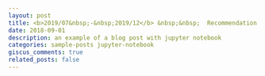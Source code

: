 ```yaml
---
layout: post
title: <b>2019/07&nbsp;-&nbsp;2019/12</b> &nbsp;&nbsp;  Recommendation Algorithm Engineer,  <a href="https://joyy.sg/">Joyy Inc</a>, Recommendation Algorithm Center
date: 2018-09-01
description: an example of a blog post with jupyter notebook
categories: sample-posts jupyter-notebook
giscus_comments: true
related_posts: false
---
```


